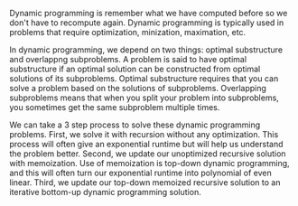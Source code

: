 Dynamic programming is remember what we have computed before so we don't have to recompute again. Dynamic programming is typically used in problems that require optimization, minization, maximation, etc.

In dynamic programming, we depend on two things: optimal substructure and overlappng subproblems. A problem is said to have optimal substructure if an optimal solution can be constructed from optimal solutions of its subproblems. Optimal substructure requires that you can solve a problem based on the solutions of subproblems. Overlapping subproblems means that when you split your problem into subproblems, you sometimes get the same subproblem multiple times. 

We can take a 3 step process to solve these dynamic programming problems. First, we solve it with recursion without any optimization. This process will often give an exponential runtime but will help us understand the problem better. Second, we update our unoptimized recursive solution with memoization. Use of memoization is top-down dynamic programming, and this will often turn our exponential runtime into polynomial of even linear. Third, we update our top-down memoized recursive solution to an iterative bottom-up dynamic programming solution.
